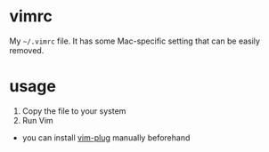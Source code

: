 # vimrc
My `~/.vimrc` file. It has some Mac-specific setting that can be easily removed.
# usage
1) Copy the file to your system
2) Run Vim
* you can install [vim-plug](https://github.com/junegunn/vim-plug) manually beforehand
